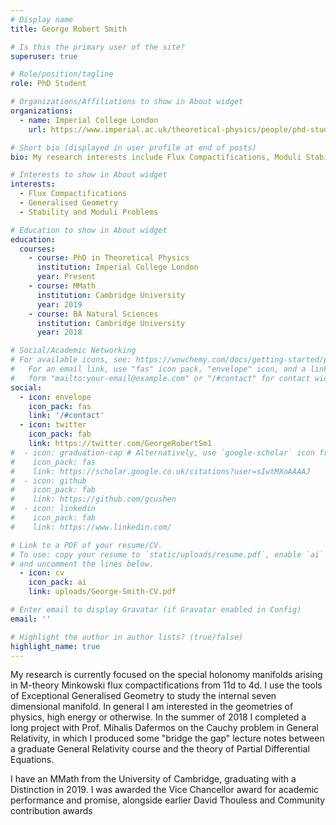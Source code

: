 ```yaml
---
# Display name
title: George Robert Smith

# Is this the primary user of the site?
superuser: true

# Role/position/tagline
role: PhD Student 

# Organizations/Affiliations to show in About widget
organizations:
  - name: Imperial College London
    url: https://www.imperial.ac.uk/theoretical-physics/people/phd-students/

# Short bio (displayed in user profile at end of posts)
bio: My research interests include Flux Compactifications, Moduli Stabilisation and Stability.

# Interests to show in About widget
interests:
  - Flux Compactifications
  - Generalised Geometry 
  - Stability and Moduli Problems

# Education to show in About widget
education:
  courses:
    - course: PhD in Theoretical Physics
      institution: Imperial College London
      year: Present
    - course: MMath 
      institution: Cambridge University
      year: 2019
    - course: BA Natural Sciences
      institution: Cambridge University
      year: 2018

# Social/Academic Networking
# For available icons, see: https://wowchemy.com/docs/getting-started/page-builder/#icons
#   For an email link, use "fas" icon pack, "envelope" icon, and a link in the
#   form "mailto:your-email@example.com" or "/#contact" for contact widget.
social:
  - icon: envelope
    icon_pack: fas
    link: '/#contact'
  - icon: twitter
    icon_pack: fab
    link: https://twitter.com/GeorgeRobertSm1
#  - icon: graduation-cap # Alternatively, use `google-scholar` icon from `ai` icon pack
#    icon_pack: fas
#    link: https://scholar.google.co.uk/citations?user=sIwtMXoAAAAJ
#  - icon: github
#    icon_pack: fab
#    link: https://github.com/gcushen
#  - icon: linkedin
#    icon_pack: fab
#    link: https://www.linkedin.com/

# Link to a PDF of your resume/CV.
# To use: copy your resume to `static/uploads/resume.pdf`, enable `ai` icons in `params.toml`,
# and uncomment the lines below.
  - icon: cv
    icon_pack: ai
    link: uploads/George-Smith-CV.pdf

# Enter email to display Gravatar (if Gravatar enabled in Config)
email: ''

# Highlight the author in author lists? (true/false)
highlight_name: true
---
```


My research is currently focused on the special holonomy manifolds arising in M-theory Minkowski flux compactifications from 11d to 4d.  I use the tools of Exceptional Generalised Geometry to study the internal seven dimensional manifold.  In general I am interested in the geometries of physics, high energy or otherwise.  In the summer of 2018 I completed a long project with Prof. Mihalis Dafermos on the Cauchy problem in General Relativity, in which I produced some "bridge the gap" lecture notes between a graduate General Relativity course and the theory of Partial Differential Equations.

I have an MMath from the University of Cambridge, graduating with a Distinction in 2019.  I was awarded the Vice Chancellor award for academic performance and promise, alongside earlier David Thouless and Community contribution awards


